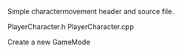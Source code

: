 

Simple charactermovement header and source file.

PlayerCharacter.h
PlayerCharacter.cpp



Create a new GameMode



